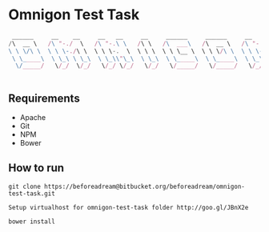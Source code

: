 # Omnigon Test Task #

```JavaScript
 ______     __    __     __   __     __     ______     ______     __   __    
/\  __ \   /\ "-./  \   /\ "-.\ \   /\ \   /\  ___\   /\  __ \   /\ "-.\ \   
\ \ \/\ \  \ \ \-./\ \  \ \ \-.  \  \ \ \  \ \ \__ \  \ \ \/\ \  \ \ \-.  \  
 \ \_____\  \ \_\ \ \_\  \ \_\\"\_\  \ \_\  \ \_____\  \ \_____\  \ \_\\"\_\ 
  \/_____/   \/_/  \/_/   \/_/ \/_/   \/_/   \/_____/   \/_____/   \/_/ \/_/ 
                                                                             
```

## Requirements ##

- Apache
- Git
- NPM
- Bower

## How to run ##

```
git clone https://beforeadream@bitbucket.org/beforeadream/omnigon-test-task.git
```

```
Setup virtualhost for omnigon-test-task folder http://goo.gl/JBnX2e
```

```
bower install
```